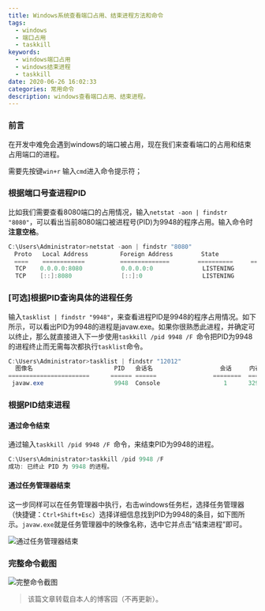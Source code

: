 ```yaml
---
title: Windows系统查看端口占用、结束进程方法和命令
tags:
  - windows
  - 端口占用
  - taskkill
keywords:
  - windows端口占用
  - windows结束进程
  - taskkill
date: 2020-06-26 16:02:33
categories: 常用命令
description: windows查看端口占用、结束进程。
---
```

### 前言

在开发中难免会遇到windows的端口被占用，现在我们来查看端口的占用和结束占用端口的进程。

需要先按键`win+r` 输入`cmd`进入命令提示符；

### 根据端口号查进程PID

比如我们需要查看8080端口的占用情况，输入`netstat -aon | findstr "8080"`，可以看出当前8080端口被进程号(PID)为9948的程序占用。输入命令时**注意空格**。

```powershell
C:\Users\Administrator>netstat -aon | findstr "8080"
　Proto   Local Address         Foreign Address        State           PID
　====    ============          ==============        ==========     ======
  TCP    0.0.0.0:8080           0.0.0.0:0              LISTENING       9948
  TCP    [::]:8080              [::]:0                 LISTENING       9948
```

### [可选]根据PID查询具体的进程任务

输入`tasklist | findstr "9948"`，来查看进程PID是9948的程序占用情况。如下所示，可以看出PID为9948的进程是javaw.exe。如果你很熟悉此进程，并确定可以终止，那么就直接进入下一步使用`taskkill /pid 9948 /F `命令把PID为9948的进程终止而无需每次都执行`tasklist`命令。

```powershell
C:\Users\Administrator>tasklist | findstr "12012"
  图像名                       PID   会话名                   会话     内存使用
=======================      ====== ======                ========  ========
 javaw.exe                    9948  Console                  1      329,652 K
```

### 根据PID结束进程

#### 通过命令结束

通过输入`taskkill /pid 9948 /F `命令，来结束PID为9948的进程。

```powershell
C:\Users\Administrator>taskkill /pid 9948 /F
成功: 已终止 PID 为 9948 的进程。
```

#### 通过任务管理器结束

这一步同样可以在任务管理器中执行，右击windows任务栏，选择任务管理器（快捷键：`Ctrl+Shift+Esc`）选择详细信息找到PID为9948的条目，如下图所示。`javaw.exe`就是任务管理器中的映像名称，选中它并点击”结束进程”即可。

<img :src="$withBase('/Windows/port-usage-and-taskkill-in-windows/945531-20170422114107571-1922132507.png')" alt="通过任务管理器结束">

### 完整命令截图

<img :src="$withBase('/Windows/port-usage-and-taskkill-in-windows/945531-20170422114506899-1806573904.png')" alt="完整命令截图">

> 该篇文章转载自本人的博客园（不再更新）。

